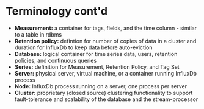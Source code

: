 # Terminology cont'd

* **Measurement:** a container for tags, fields, and the time column - similar to a table in rdbms
* **Retention policy:** defintion for number of copies of data in a cluster and duration for InfluxDb to keep data before auto-eviction
* **Database:** logical container for time series data, users, retention policies, and continuous queries
* **Series:** definition for Measurement, Retention Policy, and Tag Set
* **Server:** physical server, virtual machine, or a container running InfluxDb process
* **Node:** InfluxDb process running on a server, one process per server
* **Cluster:** proprietary (closed source) clustering functionality to support fault-tolerance and scalability of the database and the stream-processor